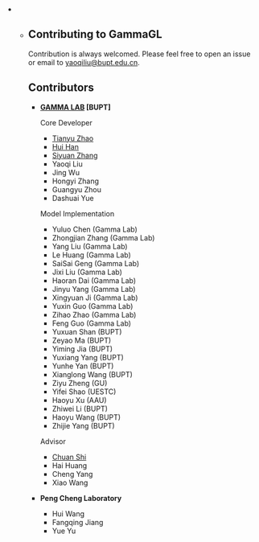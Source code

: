 - - ## Contributing to GammaGL
  
    Contribution is always welcomed. Please feel free to open an issue or email to yaoqiliu@bupt.edu.cn.
  
    ## Contributors
  
    - **[GAMMA LAB](https://github.com/BUPT-GAMMA) [BUPT]**
      
      Core Developer
      
      - [Tianyu Zhao](https://github.com/Theheavens)
      - [Hui Han](https://github.com/clearhanhui)
      - [Siyuan Zhang](https://github.com/zsy0828)
      - Yaoqi Liu
      - Jing Wu
      - Hongyi Zhang
      - Guangyu Zhou
      - Dashuai Yue
      
      Model Implementation
      
      - Yuluo Chen (Gamma Lab)
      - Zhongjian Zhang (Gamma Lab)
      - Yang Liu (Gamma Lab)
      - Le Huang (Gamma Lab)
      - SaiSai Geng (Gamma Lab)
      - Jixi Liu (Gamma Lab)
      - Haoran Dai (Gamma Lab)
      - Jinyu Yang (Gamma Lab)
      - Xingyuan Ji (Gamma Lab)
      - Yuxin Guo (Gamma Lab)
      - Zihao Zhao (Gamma Lab)
      - Feng Guo (Gamma Lab)
      - Yuxuan Shan (BUPT)
      - Zeyao Ma (BUPT)
      - Yiming Jia (BUPT)
      - Yuxiang Yang (BUPT)
      - Yunhe Yan (BUPT)
      - Xianglong Wang (BUPT)
      - Ziyu Zheng (GU)
      - Yifei Shao (UESTC)
      - Haoyu Xu (AAU)
      - Zhiwei Li (BUPT)
      - Haoyu Wang (BUPT)
      - Zhijie Yang (BUPT)
      
      Advisor
      
      - [Chuan Shi](http://shichuan.org/)
      - Hai Huang
      - Cheng Yang
      - Xiao Wang
      
    - **Peng Cheng Laboratory**
      
      - Hui Wang
      - Fangqing Jiang
      - Yue Yu
